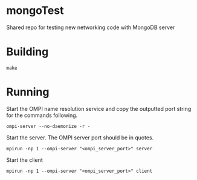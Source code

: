 # mongoTest
Shared repo for testing new networking code with MongoDB server

# Building

`make`

# Running

Start the OMPI name resolution service and copy the outputted port string for the commands following.

```
ompi-server --no-daemonize -r -
```

Start the server. The OMPI server port should be in quotes.

```
mpirun -np 1 --ompi-server "<ompi_server_port>" server
```

Start the client

```
mpirun -np 1 --ompi-server "<ompi_server_port>" client
```

